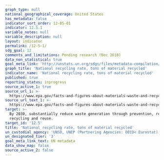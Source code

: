 ```yaml
---
graph_type: null
national_geographical_coverage: United States
has_metadata: false
indicator_sort_order: 12-05-01
indicator: 12.5.1
variable_notes: null
variable_description: null
layout: indicator
permalink: /12-5-1/
sdg_goal: 12
comments_and_limitations: Pending research (Dec 2018)
data_non_statistical: true
goal_meta_link: 'http://unstats.un.org/sdgs/files/metadata-compilation/Metadata-Goal-12.pdf'
graph_title: 'National recycling rate, tons of material recycled'
indicator_name: 'National recycling rate, tons of material recycled'
published: true
reporting_status: inprogress
source_active_1: true
source_url_1: >-
  https://www.epa.gov/facts-and-figures-about-materials-waste-and-recycling/advancing-sustainable-materials-management
source_url_text_1: >-
  https://www.epa.gov/facts-and-figures-about-materials-waste-and-recycling/advancing-sustainable-materials-management
target: >-
  By 2030, substantially reduce waste generation through prevention, reduction,
  recycling and reuse.
target_id: '12.5'
title: 'National recycling rate, tons of material recycled'
un_custodial_agency: 'UNSD, UNEP (Partnering Agencies: OECD< Eurostat)'
un_designated_tier: '3'
goal_meta_link_text: UN metadata
data_show_map: false
source_active_2: false
---
```

